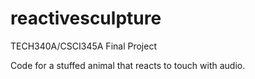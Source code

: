# reactivesculpture

TECH340A/CSCI345A Final Project

Code for a stuffed animal that reacts to touch with audio. 
